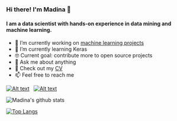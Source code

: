 ### Hi there! I'm Madina 👋 

#### I am a data scientist with hands-on experience in data mining and machine learning. 

- 🔭 I’m currently working on [machine learning projects](https://github.com/madinamarat/machine_learning_projects)
- 🌱 I’m currently learning Keras
- 🤓 Current goal: contribute more to open source projects
- 💬 Ask me about anything
- 📙 Check out my [CV](https://resume.creddle.io/resume/fj5tarr7xiq)
- 📫 Feel free to reach me



[![Alt text](https://i.stack.imgur.com/gVE0j.png)](https://www.linkedin.com/in/madinamarat)
&nbsp;
[![Alt text](https://i.stack.imgur.com/tskMh.png)](https://github.com/)

![Madina's github stats](https://github-readme-stats.vercel.app/api?username=madinamarat&hide=stars,prs)

[![Top Langs](https://github-readme-stats.vercel.app/api/top-langs/?username=madinamarat&layout=compact)](https://github.com/madinamarat/github-readme-stats)
